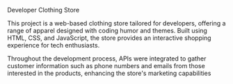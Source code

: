 Developer Clothing Store

This project is a web-based clothing store tailored for developers, offering a range of apparel designed with coding humor and themes. Built using HTML, CSS, and JavaScript, the store provides an interactive shopping experience for tech enthusiasts.

Throughout the development process, APIs were integrated to gather customer information such as phone numbers and emails from those interested in the products, enhancing the store's marketing capabilities

